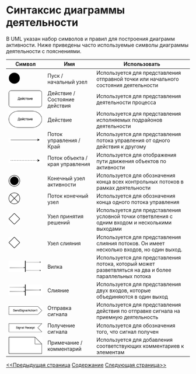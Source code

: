 # Синтаксис диаграммы деятельности


В UML указан набор символов и правил для построения диаграмм активности. Ниже приведены часто используемые символы диаграммы деятельности с пояснениями.


| **Символ**  | **Имя** | **Использовать** |  
| ------------- | ------------- | ------------- |
| ![](/assets/activity-diagram/start.png)  | Пуск / начальный узел| Используется для представления отправной точки или начального состояния деятельности  |
| ![](/assets/activity-diagram/Activity.png)  | Действие / Состояние действия  | Используется для представления деятельности процесса  |
| ![](/assets/activity-diagram/Action.png)  | Действие  | Используется для представления исполняемых подрайонов деятельности  |
| ![](/assets/activity-diagram/Control-flow.png)  | Поток управления / Край  | Используется для представления потока управления от одного действия к другому  |
| ![](/assets/activity-diagram/Object-flow.png)  | Поток объекта / края управления  | Используется для отображения пути движения объектов по активности  |
| ![](/assets/activity-diagram/Final-node.png)  | Конечный узел активности  | Используется для обозначения конца всех контрольных потоков в рамках деятельности  |
| ![](/assets/activity-diagram/Flow-final-node.png)  | Поток конечный узел  | Используется для обозначения конца одного потока управления  |
| ![](/assets/activity-diagram/Decision-node-and-merge-node.png)  | Узел принятия решений  | Используется для представления условной точки ответвления с одним входом и несколькими выходами |
| ![](/assets/activity-diagram/Decision-node-and-merge-node.png)  | Узел слияния  | Используется для представления слияния потоков. Он имеет несколько входов, но один выход.  |
| ![](/assets/activity-diagram/Fork-300x169.png)  | Вилка  | Используется для представления потока, который может разветвляться на два и более параллельных потока  |
| ![](/assets/activity-diagram/Merge-300x171.png)  | Слияние  | Используется для представления двух входов, которые объединяются в один выход  |
| ![](/assets/activity-diagram/Signal-sending.png)  | Отправка сигнала  | Используется для представления действия по отправке сигнала на приемную деятельность  |
| ![](/assets/activity-diagram/Signal-receipt.png)  | Получение сигнала  | Используется для обозначения того, что сигнал получен  |
| ![](/assets/activity-diagram/Note-or-comment.png)  | Примечание / комментарий  | Используется для добавления соответствующих комментариев к элементам  |

[<<Предыдущая страница](/activity-diagram/Swimlanes.md)
[Содержание](/activity-diagram/README.md)
[Следующая страница>>](/activity-diagram/HowToPicture.md)